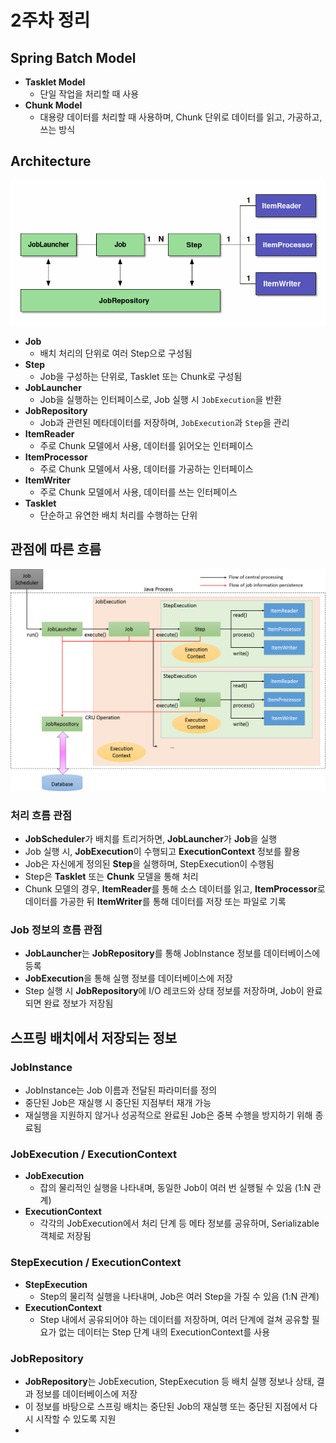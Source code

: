 # 2주차 정리

## Spring Batch Model

- **Tasklet Model**
    - 단일 작업을 처리할 때 사용
- **Chunk Model**
    - 대용량 데이터를 처리할 때 사용하며, Chunk 단위로 데이터를 읽고, 가공하고, 쓰는 방식

## Architecture

![](/docs/img/image2.png)

- **Job**
    - 배치 처리의 단위로 여러 Step으로 구성됨
- **Step**
    - Job을 구성하는 단위로, Tasklet 또는 Chunk로 구성됨
- **JobLauncher**
    - Job을 실행하는 인터페이스로, Job 실행 시 `JobExecution`을 반환
- **JobRepository**
    - Job과 관련된 메타데이터를 저장하며, `JobExecution`과 `Step`을 관리
- **ItemReader**
    - 주로 Chunk 모델에서 사용, 데이터를 읽어오는 인터페이스
- **ItemProcessor**
    - 주로 Chunk 모델에서 사용, 데이터를 가공하는 인터페이스
- **ItemWriter**
    - 주로 Chunk 모델에서 사용, 데이터를 쓰는 인터페이스
- **Tasklet**
    - 단순하고 유연한 배치 처리를 수행하는 단위

## 관점에 따른 흐름

![](/docs/img/image3.png)

### 처리 흐름 관점

- **JobScheduler**가 배치를 트리거하면, **JobLauncher**가 **Job**을 실행
- Job 실행 시, **JobExecution**이 수행되고 **ExecutionContext** 정보를 활용
- Job은 자신에게 정의된 **Step**을 실행하며, StepExecution이 수행됨
- Step은 **Tasklet** 또는 **Chunk** 모델을 통해 처리
- Chunk 모델의 경우, **ItemReader**를 통해 소스 데이터를 읽고, **ItemProcessor**로 데이터를 가공한 뒤 **ItemWriter**를 통해 데이터를 저장 또는 파일로 기록

### Job 정보의 흐름 관점

- **JobLauncher**는 **JobRepository**를 통해 JobInstance 정보를 데이터베이스에 등록
- **JobExecution**을 통해 실행 정보를 데이터베이스에 저장
- Step 실행 시 **JobRepository**에 I/O 레코드와 상태 정보를 저장하며, Job이 완료되면 완료 정보가 저장됨

## 스프링 배치에서 저장되는 정보

### JobInstance

- JobInstance는 Job 이름과 전달된 파라미터를 정의
- 중단된 Job은 재실행 시 중단된 지점부터 재개 가능
- 재실행을 지원하지 않거나 성공적으로 완료된 Job은 중복 수행을 방지하기 위해 종료됨

### JobExecution / ExecutionContext

- **JobExecution**
    - 잡의 물리적인 실행을 나타내며, 동일한 Job이 여러 번 실행될 수 있음 (1:N 관계)
- **ExecutionContext**
    - 각각의 JobExecution에서 처리 단계 등 메타 정보를 공유하며, Serializable 객체로 저장됨

### StepExecution / ExecutionContext

- **StepExecution**
    - Step의 물리적 실행을 나타내며, Job은 여러 Step을 가질 수 있음 (1:N 관계)
- **ExecutionContext**
    - Step 내에서 공유되어야 하는 데이터를 저장하며, 여러 단계에 걸쳐 공유할 필요가 없는 데이터는 Step 단계 내의 ExecutionContext를 사용

### JobRepository

- **JobRepository**는 JobExecution, StepExecution 등 배치 실행 정보나 상태, 결과 정보를 데이터베이스에 저장
- 이 정보를 바탕으로 스프링 배치는 중단된 Job의 재실행 또는 중단된 지점에서 다시 시작할 수 있도록 지원
- 